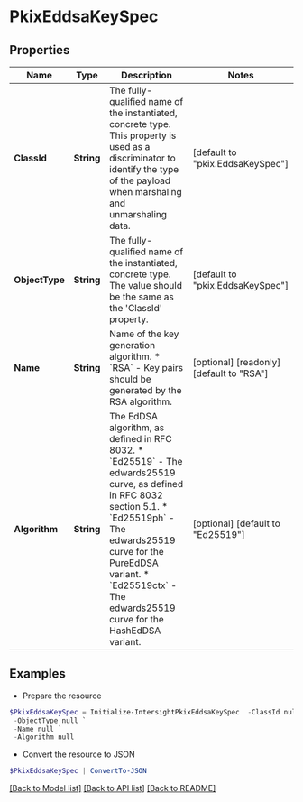 # PkixEddsaKeySpec
## Properties

Name | Type | Description | Notes
------------ | ------------- | ------------- | -------------
**ClassId** | **String** | The fully-qualified name of the instantiated, concrete type. This property is used as a discriminator to identify the type of the payload when marshaling and unmarshaling data. | [default to "pkix.EddsaKeySpec"]
**ObjectType** | **String** | The fully-qualified name of the instantiated, concrete type. The value should be the same as the &#39;ClassId&#39; property. | [default to "pkix.EddsaKeySpec"]
**Name** | **String** | Name of the key generation algorithm. * &#x60;RSA&#x60; - Key pairs should be generated by the RSA algorithm. | [optional] [readonly] [default to "RSA"]
**Algorithm** | **String** | The EdDSA algorithm, as defined in RFC 8032. * &#x60;Ed25519&#x60; - The edwards25519 curve, as defined in RFC 8032 section 5.1. * &#x60;Ed25519ph&#x60; - The edwards25519 curve for the PureEdDSA variant. * &#x60;Ed25519ctx&#x60; - The edwards25519 curve for the HashEdDSA variant. | [optional] [default to "Ed25519"]

## Examples

- Prepare the resource
```powershell
$PkixEddsaKeySpec = Initialize-IntersightPkixEddsaKeySpec  -ClassId null `
 -ObjectType null `
 -Name null `
 -Algorithm null
```

- Convert the resource to JSON
```powershell
$PkixEddsaKeySpec | ConvertTo-JSON
```

[[Back to Model list]](../README.md#documentation-for-models) [[Back to API list]](../README.md#documentation-for-api-endpoints) [[Back to README]](../README.md)

